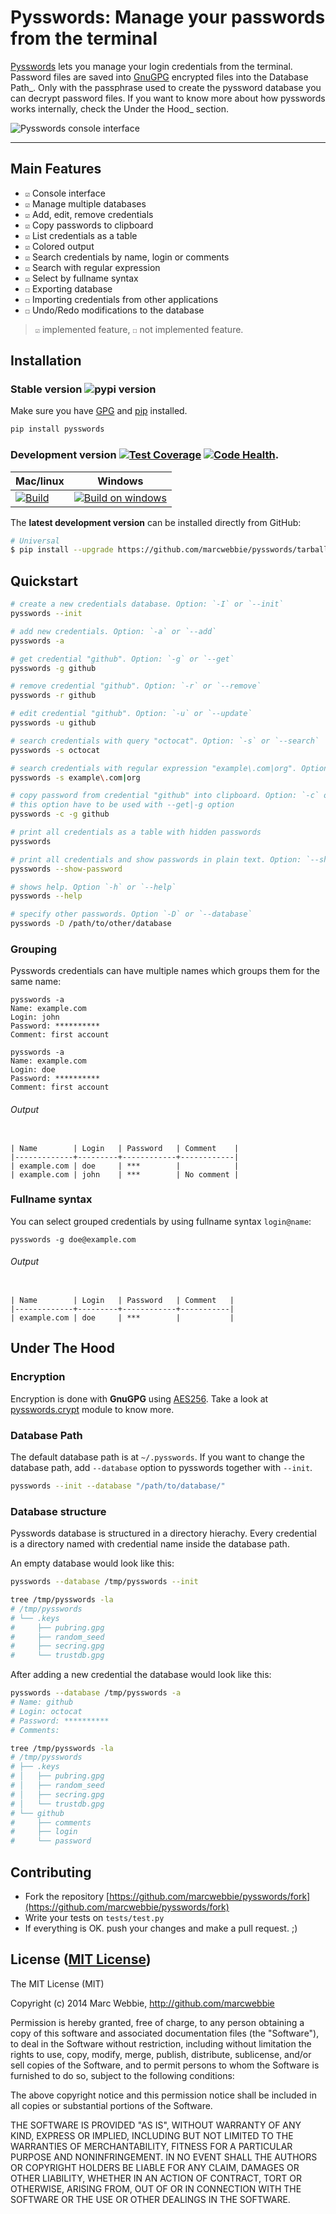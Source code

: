 Pysswords: Manage your passwords from the terminal
==================================================

[Pysswords](https://marcwebbie.github.io/pysswords) lets you manage
your login credentials from the terminal. Password files are saved into
[GnuGPG](http://en.wikipedia.org/wiki/GNU_Privacy_Guard) encrypted files
into the Database Path\_. Only with the passphrase used to create the
pyssword database you can decrypt password files. If you want to know
more about how pysswords works internally, check the Under the Hood\_
section.

![Pysswords console interface](https://github.com/marcwebbie/pysswords/raw/master/images/pysswords.png)

------------------------------------------------------------------------


Main Features
-------------

+ `☑` Console interface
+ `☑` Manage multiple databases
+ `☑` Add, edit, remove credentials
+ `☑` Copy passwords to clipboard
+ `☑` List credentials as a table
+ `☑` Colored output
+ `☑` Search credentials by name, login or comments
+ `☑` Search with regular expression
+ `☑` Select by fullname syntax
+ `☐` Exporting database
+ `☐` Importing credentials from other applications
+ `☐` Undo/Redo modifications to the database

> `☑` implemented feature, `☐` not implemented feature.


Installation
------------

### Stable version ![pypi version](https://img.shields.io/pypi/v/pysswords.svg)

Make sure you have [GPG](https://www.gnupg.org/) and [pip](http://pip.readthedocs.org/en/latest/installing.html) installed.

```bash
pip install pysswords
```

### Development version [![Test Coverage](https://img.shields.io/coveralls/marcwebbie/pysswords.svg)](https://coveralls.io/r/marcwebbie/pysswords) [![Code Health](https://landscape.io/github/marcwebbie/pysswords/master/landscape.svg)](https://landscape.io/github/marcwebbie/pysswords/master).

Mac/linux | Windows
----------|---------
[![Build](https://travis-ci.org/marcwebbie/pysswords.svg)](https://travis-ci.org/marcwebbie/pysswords) | [![Build on windows](https://ci.appveyor.com/api/projects/status/5b7p1vo3y9x3y35t?svg=true)](https://ci.appveyor.com/project/marcwebbie/pysswords)


The **latest development version** can be installed directly from GitHub:

```bash
# Universal
$ pip install --upgrade https://github.com/marcwebbie/pysswords/tarball/master
```


Quickstart
----------

```bash
# create a new credentials database. Option: `-I` or `--init`
pysswords --init

# add new credentials. Option: `-a` or `--add`
pysswords -a

# get credential "github". Option: `-g` or `--get`
pysswords -g github

# remove credential "github". Option: `-r` or `--remove`
pysswords -r github

# edit credential "github". Option: `-u` or `--update`
pysswords -u github

# search credentials with query "octocat". Option: `-s` or `--search`
pysswords -s octocat

# search credentials with regular expression "example\.com|org". Option: `-s` or `--search`
pysswords -s example\.com|org

# copy password from credential "github" into clipboard. Option: `-c` or `--clipboard`
# this option have to be used with --get|-g option
pysswords -c -g github

# print all credentials as a table with hidden passwords
pysswords

# print all credentials and show passwords in plain text. Option: `--show-password`
pysswords --show-password

# shows help. Option `-h` or `--help`
pysswords --help

# specify other passwords. Option `-D` or `--database`
pysswords -D /path/to/other/database
```

### Grouping

Pysswords credentials can have multiple names which groups them for the same name:

```
pysswords -a
Name: example.com
Login: john
Password: **********
Comment: first account
```

```
pysswords -a
Name: example.com
Login: doe
Password: **********
Comment: first account
```

###### Output

```

| Name        | Login   | Password   | Comment    |
|-------------+---------+------------+------------|
| example.com | doe     | ***        |            |
| example.com | john    | ***        | No comment |

```

### Fullname syntax

You can select grouped credentials by using fullname syntax `login@name`:

```
pysswords -g doe@example.com
```

###### Output

```

| Name        | Login   | Password   | Comment   |
|-------------+---------+------------+-----------|
| example.com | doe     | ***        |           |

```


Under The Hood
--------------

### Encryption

Encryption is done with **GnuGPG** using [AES256](http://en.wikipedia.org/wiki/Advanced_Encryption_Standard). Take a look at [pysswords.crypt](https://github.com/marcwebbie/pysswords/blob/master/pysswords/crypt.py) module to know more.

### Database Path

The default database path is at `~/.pysswords`. If you want to change the database path, add `--database` option to pysswords together with `--init`.

```bash
pysswords --init --database "/path/to/database/"
```

### Database structure

Pysswords database is structured in a directory hierachy. Every
credential is a directory named with credential name inside the database
path.

An empty database would look like this:

```bash
pysswords --database /tmp/pysswords --init

tree /tmp/pysswords -la
# /tmp/pysswords
# └── .keys
#     ├── pubring.gpg
#     ├── random_seed
#     ├── secring.gpg
#     └── trustdb.gpg
```

After adding a new credential the database would look like this:

```bash
pysswords --database /tmp/pysswords -a
# Name: github
# Login: octocat
# Password: **********
# Comments:

tree /tmp/pysswords -la
# /tmp/pysswords
# ├── .keys
# │   ├── pubring.gpg
# │   ├── random_seed
# │   ├── secring.gpg
# │   └── trustdb.gpg
# └── github
#     ├── comments
#     ├── login
#     └── password
```


Contributing
------------

-   Fork the repository [https://github.com/marcwebbie/pysswords/fork](https://github.com/marcwebbie/pysswords/fork)
-   Write your tests on `tests/test.py`
-   If everything is OK. push your changes and make a pull request. ;)


License ([MIT License](http://choosealicense.com/licenses/mit/))
----------------------------------------------------------------

The MIT License (MIT)

Copyright (c) 2014 Marc Webbie, <http://github.com/marcwebbie>

Permission is hereby granted, free of charge, to any person obtaining a
copy of this software and associated documentation files (the
"Software"), to deal in the Software without restriction, including
without limitation the rights to use, copy, modify, merge, publish,
distribute, sublicense, and/or sell copies of the Software, and to
permit persons to whom the Software is furnished to do so, subject to
the following conditions:

The above copyright notice and this permission notice shall be included
in all copies or substantial portions of the Software.

THE SOFTWARE IS PROVIDED "AS IS", WITHOUT WARRANTY OF ANY KIND, EXPRESS
OR IMPLIED, INCLUDING BUT NOT LIMITED TO THE WARRANTIES OF
MERCHANTABILITY, FITNESS FOR A PARTICULAR PURPOSE AND NONINFRINGEMENT.
IN NO EVENT SHALL THE AUTHORS OR COPYRIGHT HOLDERS BE LIABLE FOR ANY
CLAIM, DAMAGES OR OTHER LIABILITY, WHETHER IN AN ACTION OF CONTRACT,
TORT OR OTHERWISE, ARISING FROM, OUT OF OR IN CONNECTION WITH THE
SOFTWARE OR THE USE OR OTHER DEALINGS IN THE SOFTWARE.
